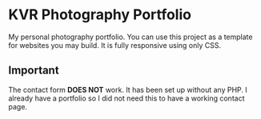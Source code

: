 # KVR Photography Portfolio
My personal photography portfolio. You can use this project as a template for websites you may build. It is fully responsive using only CSS.

## Important
The contact form **DOES NOT** work. It has been set up without any PHP. I already have a portfolio so I did not need this to have a working contact page.
